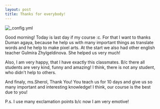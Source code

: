 ```yaml
---
layout: post
title: Thanks for everybody!
---
```

![_config.yml](https://i.ytimg.com/vi/ZSHFdNLCOC4/maxresdefault.jpg)

Good morning! Today is last day if my course :c. For that I want to thanks Duman agaya, because he help us with many important things as translate words and he help to make pixel arts. At the start we also had other english teacher Gulmira Zhylgeldinova. She helped us very much!

Also, I am very happy, that I have exactly this classmates. B/c there all students are very kind, funny and amazing! I think, there is not any student, who didn't help to others.

And finaly, ms.Sherol, Thank You! You teach us for 10 days and give us so many important and interesting knowledge!  I think, our course is the best due to you!

P.s. I use many exclamation points b/c now I am very emotive!
